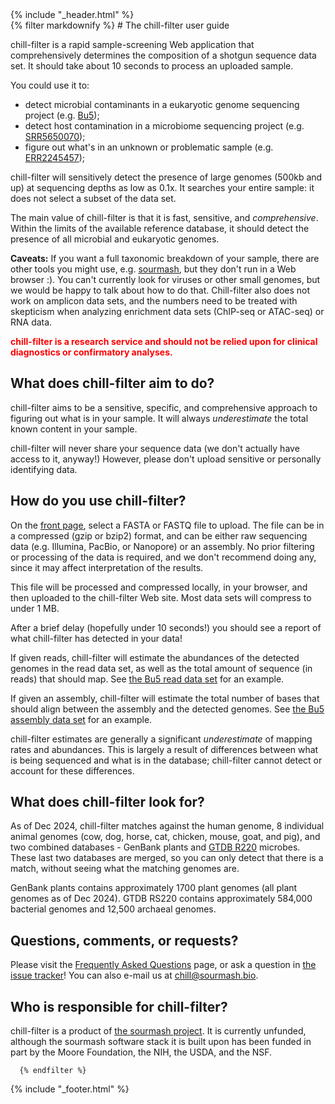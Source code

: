 <html><head>
    <title>chill-filter sample screening - User Guide</title>
    {% include "_header.html" %}
</head>

  <body>
    <main class="container">
      {% filter markdownify %}
# The chill-filter user guide

chill-filter is a rapid sample-screening Web application that comprehensively
determines the composition of a shotgun sequence data set. It should take
about 10 seconds to process an uploaded sample.

You could use it to:

* detect microbial contaminants in a eukaryotic genome sequencing project (e.g. [Bu5](/example?filename=Bu5.abund.k51.s100_000.sig.zip));
* detect host contamination in a microbiome sequencing project (e.g. [SRR5650070](/example?filename=SRR5650070.k51.s100_000.sig.zip));
* figure out what's in an unknown or problematic sample (e.g. [ERR2245457](/example?filename=ERR2245457.k51.s100_000.sig.zip));

chill-filter will sensitively detect the presence of large genomes
(500kb and up) at sequencing depths as low as 0.1x. It searches your entire
sample: it does not select a subset of the data set.

The main value of chill-filter is that it is fast, sensitive, and
_comprehensive_. Within the limits of the available reference database,
it should detect the presence of all microbial and eukaryotic genomes.

**Caveats:** If you want a full taxonomic breakdown of your sample,
there are other tools you might use,
e.g. [sourmash](https://sourmash.readthedocs.io/), but they don't run
in a Web browser :). You can't currently look for viruses or other
small genomes, but we would be happy to talk about how to do
that. Chill-filter also does not work on amplicon data sets, and the
numbers need to be treated with skepticism when analyzing enrichment
data sets (ChIP-seq or ATAC-seq) or RNA data.

**<font style="color:red">chill-filter is a research service and should not be relied upon for
clinical diagnostics or confirmatory analyses.</font>**

## What does chill-filter aim to do?

chill-filter aims to be a sensitive, specific, and comprehensive
approach to figuring out what is in your sample. It will always
_underestimate_ the total known content in your sample.

chill-filter will never share your sequence data (we don't actually have
access to it, anyway!) However, please don't upload sensitive or personally
identifying data.

## How do you use chill-filter?

On the [front page](/), select a FASTA or FASTQ file to upload. The
file can be in a compressed (gzip or bzip2) format, and can be either
raw sequencing data (e.g. Illumina, PacBio, or Nanopore) or an
assembly. No prior filtering or processing of the data is required, and
we don't recommend doing any, since it may affect interpretation of the
results.

This file will be processed and compressed locally, in your browser,
and then uploaded to the chill-filter Web site. Most data sets will compress
to under 1 MB.

After a brief delay (hopefully under 10 seconds!) you should see a report
of what chill-filter has detected in your data!

If given reads, chill-filter will estimate the abundances of the
detected genomes in the read data set, as well as the total amount of
sequence (in reads) that should map. See [the Bu5 read data set](/example?filename=Bu5.abund.k51.s100_000.sig.zip) for an example.

If given an assembly, chill-filter will estimate the total number of bases
that should align between the assembly and the detected genomes. See [the Bu5 assembly data set]() for an example.

chill-filter estimates are generally a significant _underestimate_ of
mapping rates and abundances. This is largely a result of differences
between what is being sequenced and what is in the database; chill-filter
cannot detect or account for these differences.

## What does chill-filter look for?

As of Dec 2024, chill-filter matches against the human genome, 8
individual animal genomes (cow, dog, horse, cat, chicken, mouse, goat,
and pig), and two combined databases - GenBank plants and
[GTDB R220](https://gtdb.ecogenomic.org/stats/r220) microbes. These
last two databases are merged, so you can only detect that there is a
match, without seeing what the matching genomes are.

GenBank plants contains approximately 1700 plant genomes (all plant genomes
as of Dec 2024). GTDB RS220 contains approximately 584,000 bacterial genomes
and 12,500 archaeal genomes.

## Questions, comments, or requests?

Please visit the [Frequently Asked Questions](/faq) page, or ask a
question in
[the issue tracker](https://github.com/dib-lab/chill-filter/issues)!
You can also e-mail us at [chill@sourmash.bio](mailto:chill@sourmash.bio).

## Who is responsible for chill-filter?

chill-filter is a product of
[the sourmash project](https://github.com/sourmash-bio/). It is
currently unfunded, although the sourmash software stack it is built
upon has been funded in part by the Moore Foundation, the NIH, the
USDA, and the NSF.

      {% endfilter %}
{% include "_footer.html" %}
    </main>
   </body>
</html>
